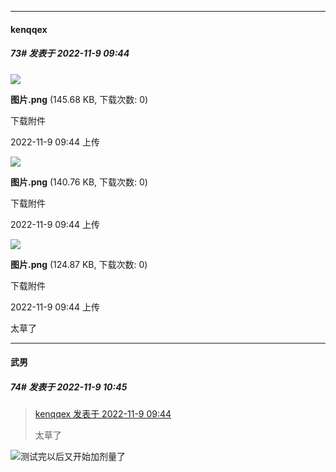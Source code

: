 

*****

####  kenqqex  
##### 73#       发表于 2022-11-9 09:44

<img src="https://img.saraba1st.com/forum/202211/09/094430fj9jth694yi4rh9h.png" referrerpolicy="no-referrer">

<strong>图片.png</strong> (145.68 KB, 下载次数: 0)

下载附件

2022-11-9 09:44 上传

<img src="https://img.saraba1st.com/forum/202211/09/094433u0cljjaa8c1zljb8.png" referrerpolicy="no-referrer">

<strong>图片.png</strong> (140.76 KB, 下载次数: 0)

下载附件

2022-11-9 09:44 上传

<img src="https://img.saraba1st.com/forum/202211/09/094436lsjozuo8kjkgzjnk.png" referrerpolicy="no-referrer">

<strong>图片.png</strong> (124.87 KB, 下载次数: 0)

下载附件

2022-11-9 09:44 上传

太草了



*****

####  武男  
##### 74#       发表于 2022-11-9 10:45

<blockquote><a href="httphttps://bbs.saraba1st.com/2b/forum.php?mod=redirect&amp;goto=findpost&amp;pid=58347353&amp;ptid=2030273" target="_blank">kenqqex 发表于 2022-11-9 09:44</a>

太草了</blockquote>
<img src="https://static.saraba1st.com/image/smiley/face2017/067.png" referrerpolicy="no-referrer">测试完以后又开始加剂量了

